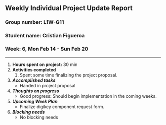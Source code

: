 ## Weekly Individual Project Update Report
### Group number: L1W-G11
### Student name: Cristian Figueroa
### Week: 6, Mon Feb 14 - Sun Feb 20
___
1. **Hours spent on project:**
   30 min
2. **Activities completed**
   1. Spent some time finalizing the project proposal.
3. ***Accomplished tasks***
   - Handed in project proposal
4. ***Thoughts on progress***
   - Good progress: Should begin implementation in the coming weeks.
5. ***Upcoming Week Plan***
   - Finalize digikey component request form.
6. ***Blocking needs***
   - No blocking needs

